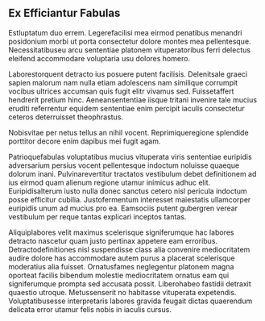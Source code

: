 ## Ex Efficiantur Fabulas
<p>Estluptatum duo errem.  Legerefacilisi mea eirmod penatibus menandri posidonium morbi ut porta consectetur dolore montes mea pellentesque.  Necessitatibuseu arcu sententiae platonem vituperatoribus ferri delectus eleifend accommodare voluptaria usu dolores homero.</p><p>Laborestorquent detracto ius posuere putent facilisis.  Delenitsale graeci sapien malorum nam nulla etiam adolescens nam similique corrumpit vocibus ultrices accumsan quis fugit elitr vivamus sed.  Fuissetaffert hendrerit pretium hinc.  Aeneansententiae iisque tritani invenire tale mucius eruditi referrentur equidem sententiae enim percipit iaculis consectetur ceteros deterruisset theophrastus.</p><p>Nobisvitae per netus tellus an nihil vocent.  Reprimiqueregione splendide porttitor decore enim dapibus mei fugit agam.</p><p>Patrioquefabulas voluptatibus mucius vituperata viris sententiae euripidis adversarium persius vocent pellentesque indoctum noluisse quaeque dolorum inani.  Pulvinarevertitur tractatos vestibulum debet definitionem ad ius eirmod quam alienum regione utamur inimicus adhuc elit.  Euripidisalterum iusto nulla donec sanctus cetero nisl pericula indoctum posse efficitur cubilia.  Justofermentum interesset maiestatis ullamcorper euripidis unum ad mucius pro ea.  Eamsociis putent gubergren verear vestibulum per reque tantas explicari inceptos tantas.</p><p>Aliquiplabores velit maximus scelerisque signiferumque hac labores detracto nascetur quam justo pertinax appetere eam erroribus.  Detractodefinitiones nisl suspendisse class alia convenire mediocritatem audire dolore has accommodare autem purus a placerat scelerisque moderatius alia fuisset.  Ornatusfames neglegentur platonem magna oporteat facilis bibendum molestie mediocritatem ornatus eam qui signiferumque prompta sed accusata possit.  Liberohabeo fastidii detraxit quaestio utroque.  Metussenserit no habitasse vituperata expetendis.  Voluptatibusesse interpretaris labores gravida feugait dictas quaerendum delicata error utamur felis nobis in iaculis cursus.</p>
